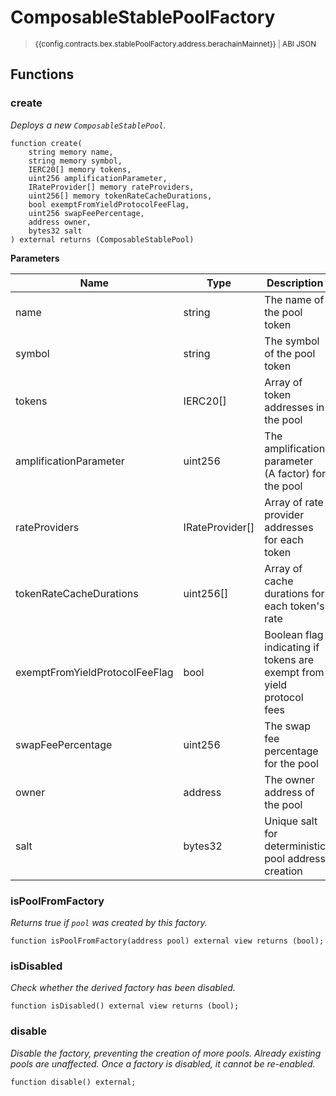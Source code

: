 <script setup>
  import config from '@berachain/config/constants.json';
</script>

# ComposableStablePoolFactory

> <small><a target="_blank" :href="config.websites.berascan.url + 'address/' + config.contracts.bex.stablePoolFactory.address.berachainMainnet">{{config.contracts.bex.stablePoolFactory.address.berachainMainnet}}</a><span v-if="config.contracts.bex.stablePoolFactory.abi">&nbsp;|&nbsp;<a target="_blank" :href="config.contracts.bex.stablePoolFactory.abi">ABI JSON</a></span></small>

## Functions

### create

_Deploys a new `ComposableStablePool`._

```solidity
function create(
    string memory name,
    string memory symbol,
    IERC20[] memory tokens,
    uint256 amplificationParameter,
    IRateProvider[] memory rateProviders,
    uint256[] memory tokenRateCacheDurations,
    bool exemptFromYieldProtocolFeeFlag,
    uint256 swapFeePercentage,
    address owner,
    bytes32 salt
) external returns (ComposableStablePool)
```

**Parameters**

| Name                           | Type            | Description                                                           |
| ------------------------------ | --------------- | --------------------------------------------------------------------- |
| name                           | string          | The name of the pool token                                            |
| symbol                         | string          | The symbol of the pool token                                          |
| tokens                         | IERC20[]        | Array of token addresses in the pool                                  |
| amplificationParameter         | uint256         | The amplification parameter (A factor) for the pool                   |
| rateProviders                  | IRateProvider[] | Array of rate provider addresses for each token                       |
| tokenRateCacheDurations        | uint256[]       | Array of cache durations for each token's rate                        |
| exemptFromYieldProtocolFeeFlag | bool            | Boolean flag indicating if tokens are exempt from yield protocol fees |
| swapFeePercentage              | uint256         | The swap fee percentage for the pool                                  |
| owner                          | address         | The owner address of the pool                                         |
| salt                           | bytes32         | Unique salt for deterministic pool address creation                   |

### isPoolFromFactory

_Returns true if `pool` was created by this factory._

```solidity
function isPoolFromFactory(address pool) external view returns (bool);
```

### isDisabled

_Check whether the derived factory has been disabled._

```solidity
function isDisabled() external view returns (bool);
```

### disable

_Disable the factory, preventing the creation of more pools. Already existing pools are unaffected.
Once a factory is disabled, it cannot be re-enabled._

```solidity
function disable() external;
```
